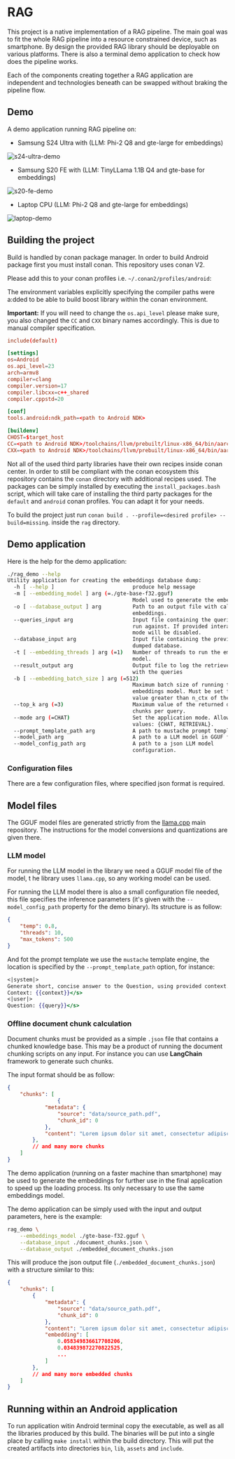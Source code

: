 # RAG

This project is a native implementation of a RAG pipeline. The main goal was to fit the whole RAG pipeline into a resource constrained device, such as smartphone.
By design the provided RAG library should be deployable on various platforms. There is also a terminal demo application to check how does the pipeline works.

Each of the components creating together a RAG application are independent and technologies beneath can be swapped without braking the pipeline flow.

## Demo

A demo application running RAG pipeline on:

- Samsung S24 Ultra with (LLM: Phi-2 Q8 and gte-large for embeddings)

![s24-ultra-demo](./images/S24Ultra-Demo.gif)

- Samsung S20 FE with (LLM: TinyLLama 1.1B Q4 and gte-base for embeddings)

![s20-fe-demo](./images/S20_FE_Demo.gif)

- Laptop CPU (LLM: Phi-2 Q8 and gte-large for embeddings)

![laptop-demo](./images/Laptop-Demo.gif)


## Building the project

Build is handled by conan package manager. In order to build Android package first you must install conan. This repository uses conan V2.

Please add this to your conan profiles i.e. `~/.conan2/profiles/android`:

The environment variables explicitly specifying the compiler paths were a:dded to be able to build boost library within the conan environment.

**Important:** If you will need to  change the `os.api_level` please make sure, you also changed the `CC` and `CXX` binary names accordingly. This is due to manual compiler specification.

```conf
include(default)

[settings]
os=Android
os.api_level=23
arch=armv8
compiler=clang
compiler.version=17
compiler.libcxx=c++_shared
compiler.cppstd=20

[conf]
tools.android:ndk_path=<path to Android NDK>

[buildenv]
CHOST=$target_host
CC=<path to Android NDK>/toolchains/llvm/prebuilt/linux-x86_64/bin/aarch64-linux-android23-clang
CXX=<path to Android NDK>/toolchains/llvm/prebuilt/linux-x86_64/bin/aarch64-linux-android23-clang++
```

Not all of the used third party libraries have their own recipes inside conan center. In order to still be compliant with the conan ecosystem this repository contains the `conan` directory with additional recipes used. The packages can be simply installed by executing the `install_packages.bash` script, which will take care of installing the third party packages for the `default`  and `android` conan profiles. You can adapt it for your needs.

To build the project just run `conan build . --profile=<desired profile> --build=missing`. inside the `rag` directory.

## Demo application

Here is the help for the demo application:
```bash
./rag_demo --help
Utility application for creating the embeddings database dump:
  -h [ --help ]                         produce help message
  -m [ --embedding_model ] arg (=./gte-base-f32.gguf)
                                        Model used to generate the embeddings.
  -o [ --database_output ] arg          Path to an output file with calculated 
                                        embeddings.
  --queries_input arg                   Input file containing the queries to 
                                        run against. If provided interactive 
                                        mode will be disabled.
  --database_input arg                  Input file containing the previously 
                                        dumped database.
  -t [ --embedding_threads ] arg (=1)   Number of threads to run the embeddings
                                        model.
  --result_output arg                   Output file to log the retrieved chunks
                                        with the queries
  -b [ --embedding_batch_size ] arg (=512)
                                        Maximum batch size of running the 
                                        embeddings model. Must be set to a 
                                        value greater than n_ctx of the model.
  --top_k arg (=3)                      Maximum value of the returned document 
                                        chunks per query.
  --mode arg (=CHAT)                    Set the application mode. Allowed 
                                        values: {CHAT, RETRIEVAL}.
  --prompt_template_path arg            A path to mustache prompt template
  --model_path arg                      A path to a LLM model in GGUF format.
  --model_config_path arg               A path to a json LLM model 
                                        configuration.
```

### Configuration files

There are a few configuration files, where specified json format is required.

## Model files

The GGUF model files are generated strictly from the [llama.cpp](https://github.com/ggerganov/llama.cpp) main repository. The instructions for the model conversions and quantizations are given there.

### LLM model

For running the LLM model in the library we need a GGUF model file of the model, t
he library uses `llama.cpp`, so any working model can be used.

For running the LLM model there is also a small configuration file needed, this file specifies the inference parameters (it's given with the `--model_config_path` property for the demo binary). Its structure is as follow:

```json
{
    "temp": 0.8,
    "threads": 10,
    "max_tokens": 500
}
```

And fot the prompt template we use the `mustache` template engine, the location is specified by the `--prompt_template_path` option, for instance:

```mustache
<|system|>
Generate short, concise answer to the Question, using provided context.
Context: {{context}}</s>
<|user|>
Question: {{query}}</s>
```

### Offline document chunk calculation

Document chunks must be provided as a simple `.json` file that contains a chunked knowledge base. This may be a product of running the document chunking scripts on any input. For instance you can use **LangChain** framework to generate such chunks.

The input format should be as follow:

```json
{
    "chunks": [
                {
            "metadata": {
                "source": "data/source_path.pdf",
                "chunk_id": 0
            },
            "content": "Lorem ipsum dolor sit amet, consectetur adipiscing elit, sed do eiusmod tempor incididunt ut labore et dolore magna aliqua."
        },
        // and many more chunks
    ]
}
```

The demo application (running on a faster machine than smartphone) may be used to generate the embeddings for further use in the final application to speed up the loading process. Its only necessary to use the same embeddings model.

The demo application can be simply used with the input and output parameters, here is the example:

```bash
rag_demo \
    --embeddings_model ./gte-base-f32.gguf \
    --database_input ./document_chunks.json \
    --database_output ./embedded_document_chunks.json
```

This will produce the json output file (`./embedded_document_chunks.json`) with a structure similar to this:

```json
{
    "chunks": [
        {
            "metadata": {
                "source": "data/source_path.pdf",
                "chunk_id": 0
            },
            "content": "Lorem ipsum dolor sit amet, consectetur adipiscing elit, sed do eiusmod tempor incididunt ut labore et dolore magna aliqua.",
            "embedding": [
                0.058349836617708206,
                0.034839872270822525,
                ...
            ]
        },
        // and many more embedded chunks
    ]
}
```

## Running within an Android application

To run application witin Android terminal copy the executable, as well as all the libraries produced by this build. The binaries will be put into a single place by calling `make install` within the build directory. This will put the created artifacts into directories `bin`, `lib`, `assets` and `include`.
